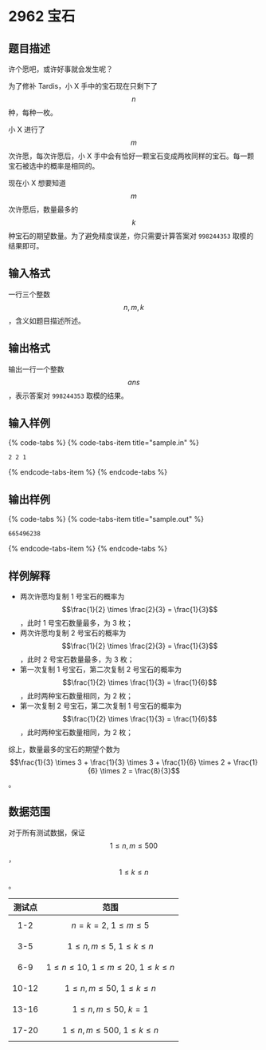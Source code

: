 # 2962 宝石

## 题目描述

许个愿吧，或许好事就会发生呢？

为了修补 Tardis，小 X 手中的宝石现在只剩下了 $$n$$ 种，每种一枚。

小 X 进行了 $$m$$ 次许愿，每次许愿后，小 X 手中会有恰好一颗宝石变成两枚同样的宝石。每一颗宝石被选中的概率是相同的。

现在小 X 想要知道 $$m$$ 次许愿后，数量最多的 $$k$$ 种宝石的期望数量。为了避免精度误差，你只需要计算答案对 `998244353` 取模的结果即可。

## 输入格式

一行三个整数 $$n,\,m,\,k$$，含义如题目描述所述。

## 输出格式

输出一行一个整数 $$ans$$，表示答案对 `998244353` 取模的结果。

## 输入样例

{% code-tabs %}
{% code-tabs-item title="sample.in" %}
```text
2 2 1
```
{% endcode-tabs-item %}
{% endcode-tabs %}

## 输出样例

{% code-tabs %}
{% code-tabs-item title="sample.out" %}
```text
665496238
```
{% endcode-tabs-item %}
{% endcode-tabs %}

## 样例解释

* 两次许愿均复制 1 号宝石的概率为 $$\frac{1}{2} \times \frac{2}{3} = \frac{1}{3}$$，此时 1 号宝石数量最多，为 3 枚；
* 两次许愿均复制 2 号宝石的概率为 $$\frac{1}{2} \times \frac{2}{3} = \frac{1}{3}$$，此时 2 号宝石数量最多，为 3 枚；
* 第一次复制 1 号宝石，第二次复制 2 号宝石的概率为 $$\frac{1}{2} \times \frac{1}{3} = \frac{1}{6}$$，此时两种宝石数量相同，为 2 枚；
* 第一次复制 2 号宝石，第二次复制 1 号宝石的概率为 $$\frac{1}{2} \times \frac{1}{3} = \frac{1}{6}$$，此时两种宝石数量相同，为 2 枚；

综上，数量最多的宝石的期望个数为 $$\frac{1}{3} \times 3 + \frac{1}{3} \times 3 + \frac{1}{6} \times 2 + \frac{1}{6} \times 2 = \frac{8}{3}$$。

## 数据范围

对于所有测试数据，保证 $$1 \leq n,\,m \leq 500$$，$$1 \leq k \leq n$$。

| 测试点 | 范围 |
| :---: | :---: |
| 1-2 | $$n = k = 2,\ 1 \leq m \leq 5$$ |
| 3-5 | $$1 \leq n,\,m \leq 5,\ 1 \leq k \leq n$$ |
| 6-9 | $$1 \leq n \leq 10,\ 1 \leq m \leq 20,\ 1 \leq k \leq n$$ |
| 10-12 | $$1 \leq n,\,m \leq 50,\ 1 \leq k \leq n$$ |
| 13-16 | $$1 \leq n,\,m \leq 50,\ k = 1$$ |
| 17-20 | $$1 \leq n,\,m \leq 500,\ 1 \leq k \leq n$$ |

